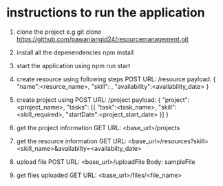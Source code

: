 # instructions to run the application

1. clone the project 
e.g git clone https://github.com/pawanjangid24/resourcemanagement.git

2. install all the depenendencies
npm install

3. start the application using
npm run start

4. create resource using following steps
POST URL: <baseURL>/resource
payload: 
{
    "name":<resurce_name>,
    "skill": <skill>,
    "availability":<availability_date>
}

5. create project using
POST URL: <baseURL>/project
payload:
{
    "project": <project_name>,
    "tasks": [{
        "task":<task_name>,
        "skill":<skill_required>,
        "startDate":<project_start_date>
    }]
}

6. get the project information
GET URL: <base_url>/projects

7. get the resource information
GET URL: <base_url>/resources?skill=<skill_name>&availabilty=<availabilty_date>

8. upload file
POST URL: <base_url>/uploadFile
Body: <form-data>
sampleFile <file>

9. get files uploaded
GET URL: <base_url>/files/<file_name>

